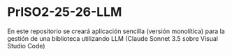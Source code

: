 # PrISO2-25-26-LLM
En este repositorio se creará aplicación sencilla (versión monolítica) para la gestión de una biblioteca utilizando LLM (Claude Sonnet 3.5 sobre Visual Studio Code)
